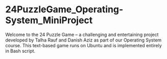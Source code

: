 # 24PuzzleGame_Operating-System_MiniProject
Welcome to the 24 Puzzle Game – a challenging and entertaining project developed by Talha Rauf and Danish Aziz as part of our Operating System course. This text-based game runs on Ubuntu and is implemented entirely in Bash script.
